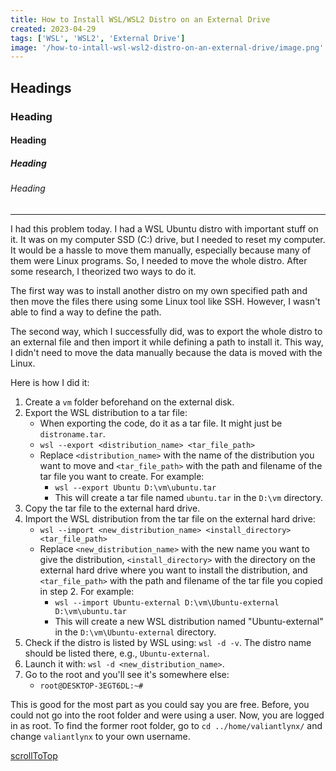 ```yaml
---
title: How to Install WSL/WSL2 Distro on an External Drive
created: 2023-04-29
tags: ['WSL', 'WSL2', 'External Drive']
image: '/how-to-intall-wsl-wsl2-distro-on-an-external-drive/image.png'
---
```


## Headings

### Heading

#### Heading

##### Heading

###### Heading

---

I had this problem today. I had a WSL Ubuntu distro with important stuff on it. It was on my computer SSD (C:\) drive, but I needed to reset my computer. It would be a hassle to move them manually, especially because many of them were Linux programs. So, I needed to move the whole distro. After some research, I theorized two ways to do it.

The first way was to install another distro on my own specified path and then move the files there using some Linux tool like SSH. However, I wasn't able to find a way to define the path.

The second way, which I successfully did, was to export the whole distro to an external file and then import it while defining a path to install it. This way, I didn't need to move the data manually because the data is moved with the Linux.

Here is how I did it:

1. Create a `vm` folder beforehand on the external disk.
2. Export the WSL distribution to a tar file:
   - When exporting the code, do it as a tar file. It might just be `distroname.tar`.
   - `wsl --export <distribution_name> <tar_file_path>`
   - Replace `<distribution_name>` with the name of the distribution you want to move and `<tar_file_path>` with the path and filename of the tar file you want to create. For example:
     - `wsl --export Ubuntu D:\vm\ubuntu.tar`
     - This will create a tar file named `ubuntu.tar` in the `D:\vm` directory.
3. Copy the tar file to the external hard drive.
4. Import the WSL distribution from the tar file on the external hard drive:
   - `wsl --import <new_distribution_name> <install_directory> <tar_file_path>`
   - Replace `<new_distribution_name>` with the new name you want to give the distribution, `<install_directory>` with the directory on the external hard drive where you want to install the distribution, and `<tar_file_path>` with the path and filename of the tar file you copied in step 2. For example:
     - `wsl --import Ubuntu-external D:\vm\Ubuntu-external D:\vm\ubuntu.tar`
     - This will create a new WSL distribution named "Ubuntu-external" in the `D:\vm\Ubuntu-external` directory.
5. Check if the distro is listed by WSL using: `wsl -d -v`. The distro name should be listed there, e.g., `Ubuntu-external`.
6. Launch it with: `wsl -d <new_distribution_name>`.
7. Go to the root and you'll see it's somewhere else:
   - `root@DESKTOP-3EGT6DL:~#`

This is good for the most part as you could say you are free. Before, you could not go into the root folder and were using a user. Now, you are logged in as root. To find the former root folder, go to `cd ../home/valiantlynx/` and change `valiantlynx` to your own username.

[scrollToTop](#headings)
